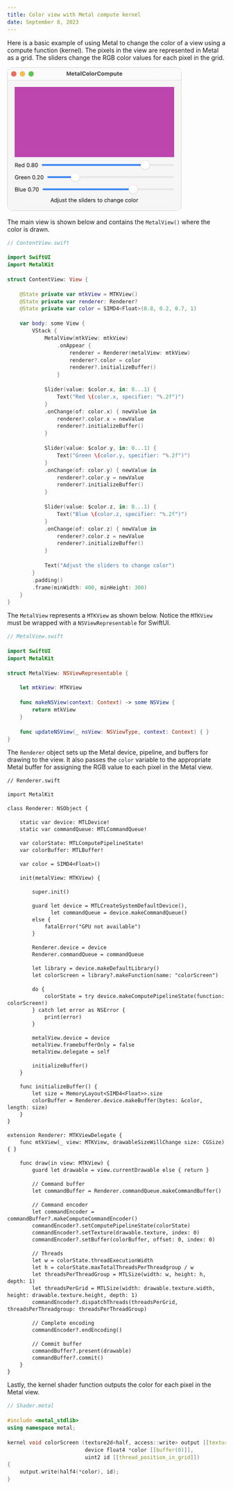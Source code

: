 ```yaml
---
title: Color view with Metal compute kernel
date: September 8, 2023
---
```


Here is a basic example of using Metal to change the color of a view using a compute function (kernel). The pixels in the view are represented in Metal as a grid. The sliders change the RGB color values for each pixel in the grid.

<img src="../../assets/images/metal-color-compute.png" style="max-width:400px;border:1px solid lightgrey;border-radius:12px;" alt="metal color">

The main view is shown below and contains the `MetalView()` where the color is drawn.

```swift
// ContentView.swift

import SwiftUI
import MetalKit

struct ContentView: View {

    @State private var mtkView = MTKView()
    @State private var renderer: Renderer?
    @State private var color = SIMD4<Float>(0.8, 0.2, 0.7, 1)

    var body: some View {
        VStack {
            MetalView(mtkView: mtkView)
                .onAppear {
                    renderer = Renderer(metalView: mtkView)
                    renderer?.color = color
                    renderer?.initializeBuffer()
                }

            Slider(value: $color.x, in: 0...1) {
                Text("Red \(color.x, specifier: "%.2f")")
            }
            .onChange(of: color.x) { newValue in
                renderer?.color.x = newValue
                renderer?.initializeBuffer()
            }

            Slider(value: $color.y, in: 0...1) {
                Text("Green \(color.y, specifier: "%.2f")")
            }
            .onChange(of: color.y) { newValue in
                renderer?.color.y = newValue
                renderer?.initializeBuffer()
            }

            Slider(value: $color.z, in: 0...1) {
                Text("Blue \(color.z, specifier: "%.2f")")
            }
            .onChange(of: color.z) { newValue in
                renderer?.color.z = newValue
                renderer?.initializeBuffer()
            }

            Text("Adjust the sliders to change color")
        }
        .padding()
        .frame(minWidth: 400, minHeight: 300)
    }
}
```

The `MetalView` represents a `MTKView` as shown below. Notice the `MTKView` must be wrapped with a `NSViewRepresentable` for SwiftUI.

```swift
// MetalView.swift

import SwiftUI
import MetalKit

struct MetalView: NSViewRepresentable {

    let mtkView: MTKView

    func makeNSView(context: Context) -> some NSView {
        return mtkView
    }

    func updateNSView(_ nsView: NSViewType, context: Context) { }
}
```

The `Renderer` object sets up the Metal device, pipeline, and buffers for drawing to the view. It also passes the `color` variable to the appropriate Metal buffer for assigning the RGB value to each pixel in the Metal view.

``` { .swift .pre1000 }
// Renderer.swift

import MetalKit

class Renderer: NSObject {

    static var device: MTLDevice!
    static var commandQueue: MTLCommandQueue!

    var colorState: MTLComputePipelineState!
    var colorBuffer: MTLBuffer!

    var color = SIMD4<Float>()

    init(metalView: MTKView) {

        super.init()

        guard let device = MTLCreateSystemDefaultDevice(),
              let commandQueue = device.makeCommandQueue()
        else {
            fatalError("GPU not available")
        }

        Renderer.device = device
        Renderer.commandQueue = commandQueue

        let library = device.makeDefaultLibrary()
        let colorScreen = library?.makeFunction(name: "colorScreen")

        do {
            colorState = try device.makeComputePipelineState(function: colorScreen!)
        } catch let error as NSError {
            print(error)
        }

        metalView.device = device
        metalView.framebufferOnly = false
        metalView.delegate = self

        initializeBuffer()
    }

    func initializeBuffer() {
        let size = MemoryLayout<SIMD4<Float>>.size
        colorBuffer = Renderer.device.makeBuffer(bytes: &color, length: size)
    }
}

extension Renderer: MTKViewDelegate {
    func mtkView(_ view: MTKView, drawableSizeWillChange size: CGSize) { }

    func draw(in view: MTKView) {
        guard let drawable = view.currentDrawable else { return }

        // Command buffer
        let commandBuffer = Renderer.commandQueue.makeCommandBuffer()

        // Command encoder
        let commandEncoder = commandBuffer?.makeComputeCommandEncoder()
        commandEncoder?.setComputePipelineState(colorState)
        commandEncoder?.setTexture(drawable.texture, index: 0)
        commandEncoder?.setBuffer(colorBuffer, offset: 0, index: 0)

        // Threads
        let w = colorState.threadExecutionWidth
        let h = colorState.maxTotalThreadsPerThreadgroup / w
        let threadsPerThreadGroup = MTLSize(width: w, height: h, depth: 1)
        let threadsPerGrid = MTLSize(width: drawable.texture.width, height: drawable.texture.height, depth: 1)
        commandEncoder?.dispatchThreads(threadsPerGrid, threadsPerThreadgroup: threadsPerThreadGroup)

        // Complete encoding
        commandEncoder?.endEncoding()

        // Commit buffer
        commandBuffer?.present(drawable)
        commandBuffer?.commit()
    }
}
```

Lastly, the kernel shader function outputs the color for each pixel in the Metal view.

```cpp
// Shader.metal

#include <metal_stdlib>
using namespace metal;

kernel void colorScreen (texture2d<half, access::write> output [[texture(0)]],
                         device float4 *color [[buffer(0)]],
                         uint2 id [[thread_position_in_grid]])
{
    output.write(half4(*color), id);
}
```
